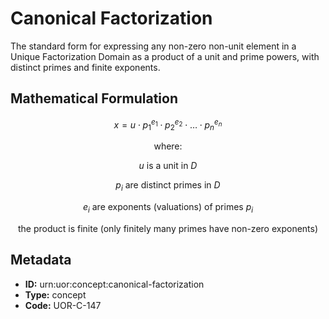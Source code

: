 # Canonical Factorization

The standard form for expressing any non-zero non-unit element in a Unique Factorization Domain as a product of a unit and prime powers, with distinct primes and finite exponents.

## Mathematical Formulation

$$
x = u \cdot p_1^{e_1} \cdot p_2^{e_2} \cdot \ldots \cdot p_n^{e_n}
$$

$$
\text{where:}
$$

$$
u \text{ is a unit in } D
$$

$$
p_i \text{ are distinct primes in } D
$$

$$
e_i \text{ are exponents (valuations) of primes } p_i
$$

$$
\text{the product is finite (only finitely many primes have non-zero exponents)}
$$

## Metadata

- **ID:** urn:uor:concept:canonical-factorization
- **Type:** concept
- **Code:** UOR-C-147

